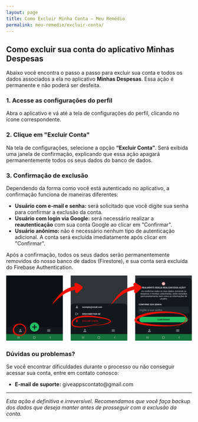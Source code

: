 ```yaml
---
layout: page
title: Como Excluir Minha Conta – Meu Remédio
permalink: meu-remedio/excluir-conta/
---
```


<h2>Como excluir sua conta do aplicativo Minhas Despesas</h2>

<p>Abaixo você encontra o passo a passo para excluir sua conta e todos os dados associados a ela no aplicativo <strong>Minhas Despesas</strong>. Essa ação é permanente e não poderá ser desfeita.</p>

<h3>1. Acesse as configurações do perfil</h3>
<p>Abra o aplicativo e vá até a tela de configurações do perfil, clicando no ícone correspondente.</p>

<h3>2. Clique em "Excluir Conta"</h3>
<p>Na tela de configurações, selecione a opção <strong>“Excluir Conta”</strong>. Será exibida uma janela de confirmação, explicando que essa ação apagará permanentemente todos os seus dados do banco de dados.</p>

<h3>3. Confirmação de exclusão</h3>
<p>Dependendo da forma como você está autenticado no aplicativo, a confirmação funciona de maneiras diferentes:</p>

<ul>
  <li><strong>Usuário com e-mail e senha:</strong> será solicitado que você digite sua senha para confirmar a exclusão da conta.</li>
  <li><strong>Usuário com login via Google:</strong> será necessário realizar a <strong>reautenticação</strong> com sua conta Google ao clicar em "Confirmar".</li>
  <li><strong>Usuário anônimo:</strong> não é necessário nenhum tipo de autenticação adicional. A conta será excluída imediatamente após clicar em "Confirmar".</li>
</ul>

<p>Após a confirmação, todos os seus dados serão permanentemente removidos do nosso banco de dados (Firestore), e sua conta será excluída do Firebase Authentication.</p>

<img src="/images/excluir_conta.png" alt="Opção excluir conta" style="max-width: 100%; height: auto;">

<h3>Dúvidas ou problemas?</h3>
<p>Se você encontrar dificuldades durante o processo ou não conseguir acessar sua conta, entre em contato conosco:</p>
<ul>
  <li><strong>E-mail de suporte:</strong> giveappscontato@gmail.com</li>
</ul>

<hr>
<p><em>Esta ação é definitiva e irreversível. Recomendamos que você faça backup dos dados que deseja manter antes de prosseguir com a exclusão da conta.</em></p>

